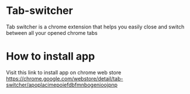 # Tab-switcher
Tab switcher is a chrome extension that helps you easily close and switch between all your opened chrome tabs 

# How to install app
Visit this link to install app on chrome web store https://chrome.google.com/webstore/detail/tab-switcher/apoplacimepoiefdbfmnbogenioojpnp
